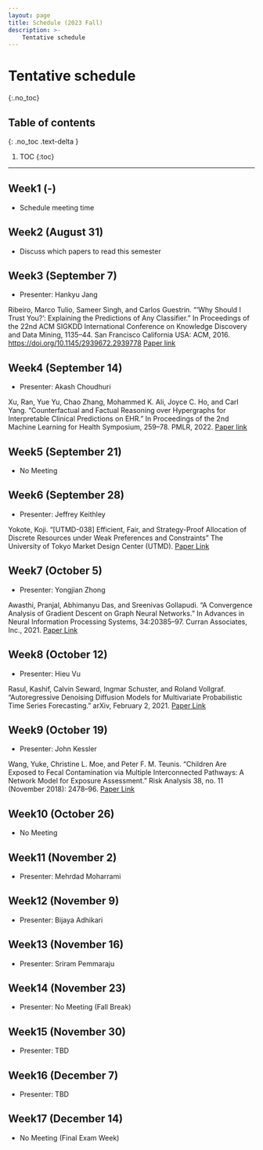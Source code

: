 ```yaml
---
layout: page
title: Schedule (2023 Fall)
description: >-
    Tentative schedule
---
```


# Tentative schedule
{:.no_toc}

## Table of contents
{: .no_toc .text-delta }

1. TOC
{:toc}

---

## Week1 (-)

- Schedule meeting time

## Week2 (August 31)

- Discuss which papers to read this semester

## Week3 (September 7)

- Presenter: Hankyu Jang

Ribeiro, Marco Tulio, Sameer Singh, and Carlos Guestrin. “‘Why Should I Trust You?’: Explaining the Predictions of Any Classifier.” In Proceedings of the 22nd ACM SIGKDD International Conference on Knowledge Discovery and Data Mining, 1135–44. San Francisco California USA: ACM, 2016. https://doi.org/10.1145/2939672.2939778
[Paper link](https://dl.acm.org/doi/abs/10.1145/2939672.2939778)

## Week4 (September 14)

- Presenter: Akash Choudhuri

Xu, Ran, Yue Yu, Chao Zhang, Mohammed K. Ali, Joyce C. Ho, and Carl Yang. “Counterfactual and Factual Reasoning over Hypergraphs for Interpretable Clinical Predictions on EHR.” In Proceedings of the 2nd Machine Learning for Health Symposium, 259–78. PMLR, 2022. [Paper link](https://proceedings.mlr.press/v193/xu22a.html)

## Week5 (September 21)

- No Meeting

## Week6 (September 28)

- Presenter: Jeffrey Keithley

Yokote, Koji. “[UTMD-038] Efficient, Fair, and Strategy-Proof Allocation of Discrete Resources under Weak Preferences and Constraints” The University of Tokyo Market Design Center (UTMD). [Paper Link](https://www.mdc.e.u-tokyo.ac.jp/en/2022/12/26/efficient-fair-and-strategy-proof-allocation-of-discrete-resources-under-weak-preferences-and-constraints/)

## Week7 (October 5)

- Presenter: Yongjian Zhong

Awasthi, Pranjal, Abhimanyu Das, and Sreenivas Gollapudi. “A Convergence Analysis of Gradient Descent on Graph Neural Networks.” In Advances in Neural Information Processing Systems, 34:20385–97. Curran Associates, Inc., 2021. [Paper Link](https://proceedings.neurips.cc/paper/2021/file/aaf2979785deb27864047e0ea40ef1b7-Paper.pdf)

## Week8 (October 12)

- Presenter: Hieu Vu

Rasul, Kashif, Calvin Seward, Ingmar Schuster, and Roland Vollgraf. “Autoregressive Denoising Diffusion Models for Multivariate Probabilistic Time Series Forecasting.” arXiv, February 2, 2021. [Paper Link](https://arxiv.org/pdf/2101.12072.pdf)

## Week9 (October 19)

- Presenter: John Kessler

Wang, Yuke, Christine L. Moe, and Peter F. M. Teunis. “Children Are Exposed to Fecal Contamination via Multiple Interconnected Pathways: A Network Model for Exposure Assessment.” Risk Analysis 38, no. 11 (November 2018): 2478–96. [Paper Link](https://onlinelibrary.wiley.com/doi/10.1111/risa.13146)

## Week10 (October 26)

- No Meeting

## Week11 (November 2)

- Presenter: Mehrdad Moharrami

## Week12 (November 9)

- Presenter: Bijaya Adhikari

## Week13 (November 16)

- Presenter: Sriram Pemmaraju

## Week14 (November 23)

- Presenter: No Meeting (Fall Break)

## Week15 (November 30)

- Presenter: TBD

## Week16 (December 7)

- Presenter: TBD

## Week17 (December 14)

- No Meeting (Final Exam Week)